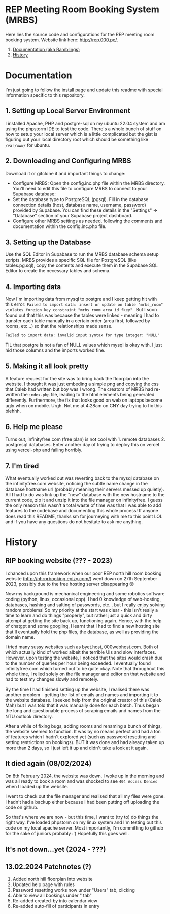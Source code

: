 # REP Meeting Room Booking System (MRBS)

Here lies the source code and configurations for the REP meeting room booking system.
Website link here: http://rep.000.pe/.

1. [Documentation (aka Ramblings)](#Documentation)
2. [History](#History)


# Documentation
I'm just going to follow the [install](INSTALL) page and update this readme with special information specific to this repository.

## 1. Setting up Local Server Environment
I installed Apache, PHP and postgre-sql on my ubuntu 22.04 system and am using the phpstorm IDE to test the code.
There's a whole bunch of stuff on how to setup your local server which is a little complicated but the gist is figuring out your local directory root which should be something like `/var/www/` for ubuntu.

## 2. Downloading and Configuring MRBS
Download it or gitclone it and important things to change:
- Configure MRBS: Open the config.inc.php file within the MRBS directory. You'll need to edit this file to configure MRBS to connect to your Supabase database:
- Set the database type to PostgreSQL (pgsql).
Fill in the database connection details (host, database name, username, password) provided by Supabase. You can find these details in the "Settings" -> "Database" section of your Supabase project dashboard.
- Configure other MRBS settings as needed, following the comments and documentation within the config.inc.php file.

## 3. Setting up the Database
Use the SQL Editor in Supabase to run the MRBS database schema setup scripts. MRBS provides a specific SQL file for PostgreSQL (like tables.pg.sql), copy the contents and execute them in the Supabase SQL Editor to create the necessary tables and schema.

## 4. Importing data
Now I'm importing data from mysql to postgre and I keep getting hit with this error:
`Failed to import data: insert or update on table "mrbs_room" violates foreign key constraint "mrbs_room_area_id_fkey"
`
But I soon found out that this was because the tables were linked - meaning I had to transfer each table manually in a certain order (area first, followed by rooms, etc...) so that the relationships made sense.

`Failed to import data: invalid input syntax for type integer: "NULL"`

TIL that postgre is not a fan of NULL values which mysql is okay with. I just hid those columns and the imports worked fine.

## 5. Making it all look pretty
A feature request for the site was to bring back the floorplan into the website. I thought it was just embeding a simple png and copying the css that Caleb had written but boy was I wrong. The creators of MRBS had re-written the `index.php` file, leading to the html elements being generated differently. Furthermore, the fix that looks good on web on laptops become ugly when on mobile. Urgh. Not me at 4:28am on CNY day trying to fix this blehhh.

## 6. Help me please
Turns out, infinityfree.com (free plan) is not cool with 1. remote databases 2. postgresql databases. Enter another day of trying to deploy this on vercel using vercel-php and failing horribly.

## 7. I'm tired
What eventually worked out was reverting back to the mysql database on the infinityfree.com website, noticing the subtle name change in the database hostname url (probably meaning their servers messed up quietly).
All I had to do was link up the "new" database with the new hostname to the current code, zip it and unzip it into the file manager on infinityfree. I guess the only reason this wasn't a total waste of time was that I was able to add features to the codebase and documenting this whole process!
If anyone does read this README, thanks sm for journeying with me to this point LOL and if you have any questions do not hesitate to ask me anything.

# History
## RIP booking website (??? - 2023)
I chanced upon this framework when our poor REP north hill room booking website (http://nhrprbooking.epizy.com/) went down on 27th September 2023, possibly due to the free hosting server disappearing :cry:

Now my background is mechanical engineering and some robotics software coding (python, linux, occasional cpp). I had 0 knowledge of web-hosting, databases, hashing and salting of passwords, etc... but I really enjoy solving random problems! So my priority at the start was clear - this isn't really a time to learn and do things "properly", but rather just a quick and dirty attempt at getting the site back up, functioning again. Hence, with the help of chatgpt and some googling, I learnt that I had to find a new hosting site that'll eventually hold the php files, the database, as well as providing the domain name.

I tried many sussy websites such as byet.host, 000webhost.com. Both of which actually kind of worked albeit the terrible UIs and slow interfaces. However, upon testing the website, I noticed that the sites would crash due to the number of queries per hour being exceeded. I eventually found infinityfree.com which turned out to be quite okay. Note that throughout this whole time, I relied solely on the file manager and editor on that website and had to test my changes slowly and remotely.

By the time I had finished setting up the website, I realised there was another problem - getting the list of emails and names and importing it to the website database. I seeked help from the original creator of this (Caleb Mah) but I was told that it was manually done for each batch. Thus began the long and questionable process of scraping emails and names from the NTU outlook directory.

After a while of fixing bugs, adding rooms and renaming a bunch of things, the website seemed to function. It was by no means perfect and had a ton of features which I hadn't explored yet (such as password resetting and setting restrictions on bookings). BUT it was done and had already taken up more than 2 days, so I just left it up and didn't take a look at it again.

## It died again (08/02/2024)

On 8th February 2024, the website was down. I woke up in the morning and was all ready to book a room and was shocked to see `404 Access Denied` when I loaded up the website.

I went to check out the file manager and realised that all my files were gone. I hadn't had a backup either because I had been putting off uploading the code on github.

So that's where we are now - but this time, I want to (try to) do things the right way. I've loaded phpstorm on my linux system and I'm testing out this code on my local apache server. Most importantly, I'm committing to github for the sake of juniors probably :') Hopefully this goes well.


## It's not down...yet (2024 - ???)

## 13.02.2024 Patchnotes (?)
1. Added north hill floorplan into website
2. Updated help page with rules
3. Password resetting works now under "Users" tab, clicking <your name>
4. Able to view all bookings under "<your name> tab"
5. Re-added created-by into calendar view
6. Re-added auto-fill of participants in entry




